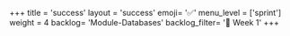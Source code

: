 +++
title = 'success'
layout = 'success'
emoji= '✅'
menu_level = ['sprint']
weight = 4
backlog= 'Module-Databases'
backlog_filter= '📅 Week 1'
+++

